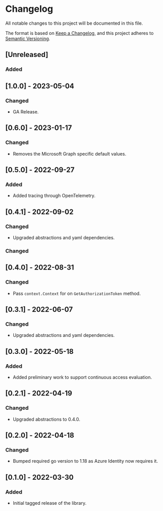 # Changelog

All notable changes to this project will be documented in this file.

The format is based on [Keep a Changelog](https://keepachangelog.com/en/1.0.0/),
and this project adheres to [Semantic Versioning](https://semver.org/spec/v2.0.0.html).

## [Unreleased]

### Added

## [1.0.0] - 2023-05-04

### Changed

- GA Release.

## [0.6.0] - 2023-01-17

### Changed

- Removes the Microsoft Graph specific default values.

## [0.5.0] - 2022-09-27

### Added

- Added tracing through OpenTelemetry.

## [0.4.1] - 2022-09-02

### Changed

- Upgraded abstractions and yaml dependencies.

### Changed

## [0.4.0] - 2022-08-31

### Changed

- Pass `context.Context` for on `GetAuthorizationToken` method.

## [0.3.1] - 2022-06-07

### Changed

- Upgraded abstractions and yaml dependencies.

## [0.3.0] - 2022-05-18

### Added

- Added preliminary work to support continuous access evaluation.

## [0.2.1] - 2022-04-19

### Changed

- Upgraded abstractions to 0.4.0.

## [0.2.0] - 2022-04-18

### Changed

- Bumped required go version to 1.18 as Azure Identity now requires it.

## [0.1.0] - 2022-03-30

### Added

- Initial tagged release of the library.
